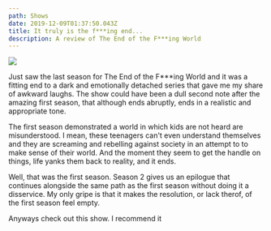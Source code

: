 ```yaml
---
path: Shows
date: 2019-12-09T01:37:50.043Z
title: It truly is the f***ing end...
description: A review of The End of the F***ing World
---
```

![](/assets/teotfw-poster.png)

Just saw the last season for The End of the F\*\**ing World and it was a fitting end to a dark and emotionally detached series that gave me my share of awkward laughs. The show could have been a dull second note after the amazing first season, that although ends abruptly, ends in a realistic and appropriate tone. 

The first season demonstrated a world in which kids are not heard are misunderstood. I mean, these teenagers can't even understand themselves and they are screaming and rebelling against society in an attempt to to make sense of their world. And the moment they seem to get the handle on things, life yanks them back to reality, and it ends. 

Well, that was the first season. Season 2 gives us an epilogue that continues alongside the same path as the first season without doing it a disservice. My only gripe is that it makes the resolution, or lack therof, of the first season feel empty. 

Anyways check out this show. I recommend it

